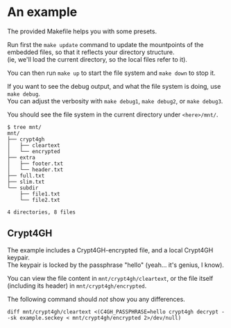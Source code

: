# An example

The provided Makefile helps you with some presets.  

Run first the `make update` command to update the mountpoints of the embedded files, so that it reflects your directory structure.  
(ie, we'll load the current directory, so the local files refer to it).

You can then run `make up` to start the file system and `make down` to stop it.

If you want to see the debug output, and what the file system is doing, use `make debug`.  
You can adjust the verbosity with `make debug1`, `make debug2`, or `make debug3`.

You should see the file system in the current directory under `<here>/mnt/`.

	$ tree mnt/
	mnt/
	├── crypt4gh
	│   ├── cleartext
	│   └── encrypted
	├── extra
	│   ├── footer.txt
	│   └── header.txt
	├── full.txt
	├── slim.txt
	└── subdir
		├── file1.txt
		└── file2.txt
	
	4 directories, 8 files


## Crypt4GH

The example includes a Crypt4GH-encrypted file, and a local Crypt4GH keypair.  
The keypair is locked by the passphrase "hello" (yeah... it's genius, I know).

You can view the file content in `mnt/crypt4gh/cleartext`, or the file itself (including its header) in `mnt/crypt4gh/encrypted`.

The following command should _not_ show you any differences.

	diff mnt/crypt4gh/cleartext <(C4GH_PASSPHRASE=hello crypt4gh decrypt --sk example.seckey < mnt/crypt4gh/encrypted 2>/dev/null)

